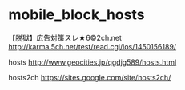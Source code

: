 # mobile_block_hosts

【脱獄】広告対策スレ★6©2ch.net
http://karma.5ch.net/test/read.cgi/ios/1450156189/

hosts
http://www.geocities.jp/qgdjg589/hosts.html

hosts2ch
https://sites.google.com/site/hosts2ch/
